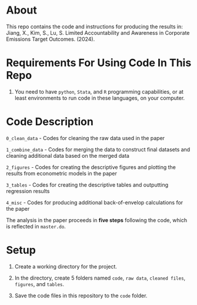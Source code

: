 # About
This repo contains the code and instructions for producing the results in:
Jiang, X., Kim, S., Lu, S. Limited Accountability and Awareness in Corporate Emissions Target Outcomes. (2024).

# Requirements For Using Code In This Repo

1. You need to have `python`, `Stata`, and `R` programming capabilities, or at least environments to run code in these languages, on your computer. 

# Code Description

`0_clean_data` - Codes for cleaning the raw data used in the paper

`1_combine_data` - Codes for merging the data to construct final datasets and cleaning additional data based on the merged data

`2_figures` - Codes for creating the descriptive figures and plotting the results from econometric models in the paper

`3_tables` - Codes for creating the descriptive tables and outputting regression results

`4_misc` - Codes for producing additional back-of-envelop calculations for the paper

The analysis in the paper proceeds in **five steps** following the code, which is reflected in `master.do`. 

# Setup 

1. Create a working directory for the project.
   
2. In the directory, create 5 folders named `code`, `raw data`, `cleaned files`, `figures`, and `tables`.
   
3. Save the code files in this repository to the `code` folder.

